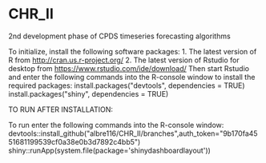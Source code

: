 # CHR_II
2nd development phase of CPDS timeseries forecasting algorithms

To initialize, install the following software packages: 1. The latest version of R from http://cran.us.r-project.org/ 2. The latest version of Rstudio for desktop from https://www.rstudio.com/ide/download/ Then start Rstudio and enter the following commands into the R-console window to install the required packages: install.packages("devtools", dependencies = TRUE) install.packages("shiny", dependencies = TRUE)

TO RUN AFTER INSTALLATION:

To run enter the following commands into the R-console window:  
devtools::install_github("albre116/CHR_II/branches",auth_token="9b170fa4551681199539cf0a38e0b3d7892c4bb5") 
shiny::runApp(system.file(package='shinydashboardlayout'))